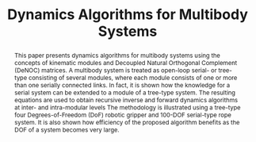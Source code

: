 ---
layout: project-page-new
title: "Dynamics Algorithms for Multibody Systems"
authors:
  - name: S. V. Shah
    sup: 1
  - name: S. K. Saha
    sup: 2
  - name: J. K. Dutt
    sup: 3
affiliations:
  - name: IIIT Hyderabad, India
    link: https://robotics.iiit.ac.in
    sup: 1
  - name: Department of Mechanical Engineering, Indian Institute of Technology Delhi
    link: #
    sup: 2,3
permalink: publications/2013/Shah_Dynamics-Algorithms
abstract: "This paper presents dynamics algorithms for multibody systems using the concepts of kinematic modules and Decoupled Natural Orthogonal Complement (DeNOC) matrices. A multibody system is treated as open-loop serial- or tree-type consisting of several modules, where each module consists of one or more than one serially connected links. In fact, it is shown how the knowledge for a serial system can be extended to a module of a tree-type system. The resulting equations are used to obtain recursive inverse and forward dynamics algorithms at inter- and intra-modular levels The methodology is illustrated using a tree-type four Degrees-of-Freedom (DoF) robotic gripper and 100-DOF serial-type rope system. It is also shown how efficiency of the proposed algorithm benefits as the DOF of a system becomes very large."
paper: https://robotics.iiit.ac.in/uploads/Main/Publications/shah_etal_JAVE_13.pdf
# iframe: https://www.youtube.com/embed/jhjskX4FQwA

---